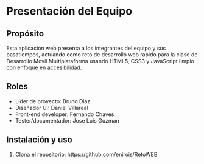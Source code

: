# Presentación del Equipo

## Propósito
Esta aplicación web presenta a los integrantes del equipo y sus pasatiempos, actuando como reto de desarrollo web rapido para la clase de Desarrollo Movil Multiplataforma usando HTML5, CSS3 y JavaScript limpio con enfoque en accesibilidad.

## Roles
- Líder de proyecto: Bruno Diaz
- Diseñador UI: Daniel Villareal
- Front-end developer: Fernando Chaves
- Tester/documentador: Jose Luis Guzman

## Instalación y uso
1. Clona el repositorio: https://github.com/enirois/RetoWEB
